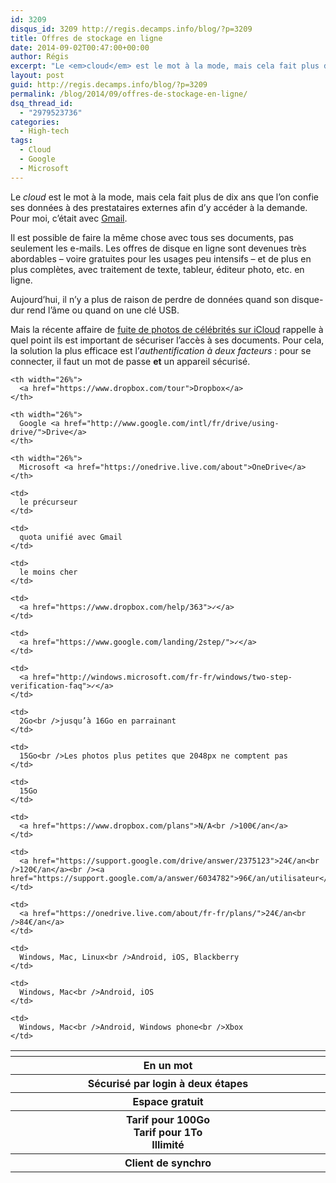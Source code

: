 ```yaml
---
id: 3209
disqus_id: 3209 http://regis.decamps.info/blog/?p=3209
title: Offres de stockage en ligne
date: 2014-09-02T00:47:00+00:00
author: Régis
excerpt: "Le <em>cloud</em> est le mot à la mode, mais cela fait plus de dix ans que l'on confie ses données à des prestataires externes afin d'y accéder à la demande. Aujourd'hui, il est possible de faire la même chose avec tous ses documents, pas seulement les courriers. Les offres de disque en ligne sont devenues très abordables et de plus en plus complètes."
layout: post
guid: http://regis.decamps.info/blog/?p=3209
permalink: /blog/2014/09/offres-de-stockage-en-ligne/
dsq_thread_id:
  - "2979523736"
categories:
  - High-tech
tags:
  - Cloud
  - Google
  - Microsoft
---
```

Le _cloud_ est le mot à la mode, mais cela fait plus de dix ans que l’on confie ses données à des prestataires externes afin d’y accéder à la demande. Pour moi, c’était avec [Gmail](http://mail.google.com/).

Il est possible de faire la même chose avec tous ses documents, pas seulement les e-mails. Les offres de disque en ligne sont devenues très abordables – voire gratuites pour les usages peu intensifs – et de plus en plus complètes, avec traitement de texte, tableur, éditeur photo, etc. en ligne.

Aujourd’hui, il n’y a plus de raison de perdre de données quand son disque-dur rend l’âme ou quand on une clé USB.

Mais la récente affaire de [fuite de photos de célébrités sur iCloud](http://mashable.com/2014/08/31/how-safe-is-icloud/ "Mashable: How safe is the cloud?") rappelle à quel point ils est important de sécuriser l’accès à ses documents. Pour cela, la solution la plus efficace est l’_authentification à deux facteurs_ : pour se connecter, il faut un mot de passe **et** un appareil sécurisé.
  
<!--more-->

<table>
  <tr>
    <th width="22%">
    </th>
    
    <th width="26%">
      <a href="https://www.dropbox.com/tour">Dropbox</a>
    </th>
    
    <th width="26%">
      Google <a href="http://www.google.com/intl/fr/drive/using-drive/">Drive</a>
    </th>
    
    <th width="26%">
      Microsoft <a href="https://onedrive.live.com/about">OneDrive</a>
    </th>
  </tr>
  
  <tr>
    <th>
      En un mot
    </th>
    
    <td>
      le précurseur
    </td>
    
    <td>
      quota unifié avec Gmail
    </td>
    
    <td>
      le moins cher
    </td>
  </tr>
  
  <tr>
    <th>
      Sécurisé par login à deux étapes
    </th>
    
    <td>
      <a href="https://www.dropbox.com/help/363">✓</a>
    </td>
    
    <td>
      <a href="https://www.google.com/landing/2step/">✓</a>
    </td>
    
    <td>
      <a href="http://windows.microsoft.com/fr-fr/windows/two-step-verification-faq">✓</a>
    </td>
  </tr>
  
  <tr>
    <th>
      Espace gratuit
    </th>
    
    <td>
      2Go<br />jusqu’à 16Go en parrainant
    </td>
    
    <td>
      15Go<br />Les photos plus petites que 2048px ne comptent pas
    </td>
    
    <td>
      15Go
    </td>
  </tr>
  
  <tr>
    <th>
      Tarif pour 100Go<br />Tarif pour 1To<br />Illimité
    </th>
    
    <td>
      <a href="https://www.dropbox.com/plans">N/A<br />100€/an</a>
    </td>
    
    <td>
      <a href="https://support.google.com/drive/answer/2375123">24€/an<br />120€/an</a><br /><a href="https://support.google.com/a/answer/6034782">96€/an/utilisateur</a>
    </td>
    
    <td>
      <a href="https://onedrive.live.com/about/fr-fr/plans/">24€/an<br />84€/an</a>
    </td>
  </tr>
  
  <tr>
    <th>
      Client de synchro
    </th>
    
    <td>
      Windows, Mac, Linux<br />Android, iOS, Blackberry
    </td>
    
    <td>
      Windows, Mac<br />Android, iOS
    </td>
    
    <td>
      Windows, Mac<br />Android, Windows phone<br />Xbox
    </td>
  </tr>
</table>
